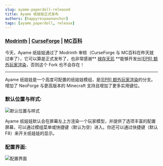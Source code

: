 ```yaml
---
slug: ayame-paperdoll-released
title: Ayame 纸娃娃正式发布
authors: [happyrespawnanchor]
tags: [ayame_paperdoll, release]
---
```

### [Modrinth](https://modrinth.com/mod/ayame-paperdoll) | [CurseForge](https://www.curseforge.com/minecraft/mc-mods/ayame-paperdoll) | [MC百科](https://www.mcmod.cn/class/17015.html)
今天，Ayame 纸娃娃通过了 Modrinth 审核（CurseForge 与 MC百科在昨天就过审了），它可以算是正式发布了，也非常感谢** [禄存天玑](https://github.com/LucunJi) **能够开发出[[EPR] 额外玩家渲染](https://www.mcmod.cn/class/17015.html)，否则这个 Fork 也不会存在！
<!-- truncate -->
---

Ayame 纸娃娃是一个高度可配置的纸娃娃模组，是[[EPR] 额外玩家渲染](https://www.mcmod.cn/class/17015.html)的分支。增加了 NeoForge 与更高版本的 Minecraft 支持且增加了更多实用键位。

### 默认位置与样式:
![默认位置与样式](https://cdn.modrinth.com/data/cached_images/645bade5e9a52fa93b0c148d3bc2a46b9372fbfa.png)

Ayame 纸娃娃默认会在屏幕左上方渲染一个玩家模型，并提供了选项丰富的配置屏幕，可以通过模组菜单或快捷键（默认为空）进入。你还可以通过快捷键（默认 F8）来开关纸娃娃的显示。

### 配置界面:
![配置界面](https://cdn.modrinth.com/data/cached_images/4da8ff97ea5541c87d65afac533059fb043a26fc.jpeg)

